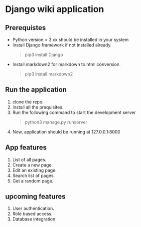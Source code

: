 # Django wiki application

## Prerequistes

- Python version > 3.xx should be installed in your system
- Install Django framework if not installed already.
  > pip3 install Django
- Install markdown2 for markdown to html conversion.
  > pip3 install markdown2

## Run the application

1. clone the repo.
2. Install all the prequisites.
3. Run the following command to start the development server
   > python3 manage.py runserver
4. Now, application should be running at 127.0.0.1:8000

## App features

1. List of all pages.
2. Create a new page.
3. Edit an existing page.
4. Search list of pages.
5. Get a random page.

## upcoming features

1. User authentication.
2. Role based access.
3. Database integration
